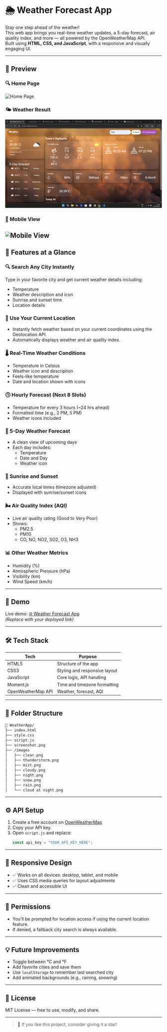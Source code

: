 
# 🌦️ Weather Forecast App

Stay one step ahead of the weather!  
This web app brings you real-time weather updates, a 5-day forecast, air quality index, and more — all powered by the OpenWeatherMap API.  
Built using **HTML, CSS, and JavaScript**, with a responsive and visually engaging UI.

---

## 📸 Preview

### 🔍 Home Page
![Home Page](./images/homepage.png)

### 🌤️ Weather Result
![Weather Result](./images/weather-result.png)

### 📱 Mobile View
![Mobile View](./images/mobile-view.png)
---

## 🎯 Features at a Glance

### 🔍 Search Any City Instantly
Type in your favorite city and get current weather details including:
- Temperature
- Weather description and icon
- Sunrise and sunset time
- Location details

### 📍 Use Your Current Location
- Instantly fetch weather based on your current coordinates using the Geolocation API.
- Automatically displays weather and air quality index.

### 🌡️ Real-Time Weather Conditions
- Temperature in Celsius
- Weather icon and description
- Feels-like temperature
- Date and location shown with icons

### 🕓 Hourly Forecast (Next 8 Slots)
- Temperature for every 3 hours (~24 hrs ahead)
- Formatted time (e.g., 2 PM, 5 PM)
- Weather icons included

### 📅 5-Day Weather Forecast
- A clean view of upcoming days
- Each day includes:
  - Temperature
  - Date and Day
  - Weather icon

### 🌄 Sunrise and Sunset
- Accurate local times (timezone adjusted)
- Displayed with sunrise/sunset icons

### 🌬️ Air Quality Index (AQI)
- Live air quality rating (Good to Very Poor)
- Shows:
  - PM2.5
  - PM10
  - CO, NO, NO2, SO2, O3, NH3

### 📊 Other Weather Metrics
- Humidity (%)
- Atmospheric Pressure (hPa)
- Visibility (km)
- Wind Speed (km/h)

---

## 🧪 Demo

Live demo: [🌐 Weather Forecast App]([https://weather-forecast-app-rose-five.vercel.app/])  
_(Replace with your deployed link)_

---

## 🛠️ Tech Stack

| Tech         | Purpose                        |
|--------------|--------------------------------|
| HTML5        | Structure of the app           |
| CSS3         | Styling and responsive layout  |
| JavaScript   | Core logic, API handling       |
| Moment.js    | Time and timezone formatting   |
| OpenWeatherMap API | Weather, forecast, AQI   |

---

## 📂 Folder Structure

```
📁 WeatherApp/
├── index.html
├── style.css
├── script.js
├── screenshot.png
├── /images
│   ├── clear.png
│   ├── thunderstorm.png
│   ├── mist.png
│   ├── cloudy.png
│   ├── night.png
│   ├── snow.png
│   ├── rain.png
│   └── cloud at night.png
```

---

## ⚙️ API Setup

1. Create a free account on [OpenWeatherMap](https://openweathermap.org/api)
2. Copy your API key.
3. Open `script.js` and replace:
   ```js
   const api_key = "YOUR_API_KEY_HERE";
   ```

---

## 📱 Responsive Design

- ✅ Works on all devices: desktop, tablet, and mobile
- ✅ Uses CSS media queries for layout adjustments
- ✅ Clean and accessible UI

---

## 🔐 Permissions

- You’ll be prompted for location access if using the current location feature.
- If denied, a fallback city search is always available.

---

## 💡 Future Improvements

- Toggle between °C and °F
- Add favorite cities and save them
- Use `localStorage` to remember last searched city
- Add animated backgrounds (e.g., raining, snowing)

---

## 📃 License

MIT License — free to use, modify, and share.

---

> 🌟 If you like this project, consider giving it a star!
